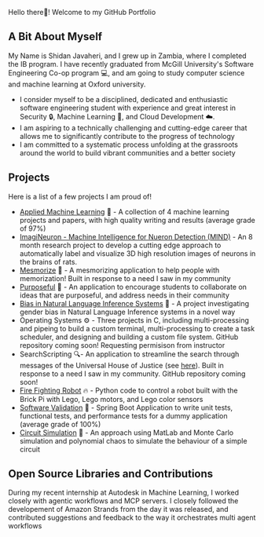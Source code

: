 Hello there👋! Welcome to my GitHub Portfolio

## A Bit About Myself
My Name is Shidan Javaheri, and I grew up in Zambia, where I completed the IB program. I have recently graduated from McGill University's Software Engineering Co-op program 💻, and am going to study computer science and machine learning at Oxford university. 
- I consider myself to be a disciplined, dedicated and enthusiastic software engineering student with experience and great interest in Security 🔒, Machine Learning 🤖, and Cloud Development ☁️.
- I am aspiring to a technically challenging and cutting-edge career that allows me to significantly contribute to the progress of technology
- I am committed to a systematic process unfolding at the grassroots around the world to build vibrant communities and a better society

## Projects
Here is a list of a few projects I am proud of!
- [Applied Machine Learning](https://github.com/sjavaheri/AppliedMachineLearning) 🤖 - A collection of 4 machine learning projects and papers, with high quality writing and results (average grade of 97%)
- [ImagiNeuron - Machine Intelligence for Nueron Detection (MIND)](https://github.com/ImagiNeuron) - An 8 month research project to develop a cutting edge approach to automatically label and visualize 3D high resolution images of neurons in the brains of rats.  
- [Mesmorize](https://github.com/sjavaheri/Mesmorize) 🧠 - A mesmorizing application to help people with memorization! Built in response to a need I saw in my community
- [Purposeful](https://github.com/sjavaheri/Purposeful) 🤔 - An application to encourage students to collaborate on ideas that are purposeful, and address needs in their community
- [Bias in Natural Language Inference Systems](https://github.com/vivekvermaiit/final_project) 📘 - A project investigating gender bias in Natural Language Inference systems in a novel way 
- Operating Systems ⚙️ - Three projects in C, including multi-processing and pipeing to build a custom terminal, multi-processing to create a task scheduler, and designing and building a custom file system. GitHub repository coming soon! Requesting permisison from instructor
- SearchScripting 🔍- An application to streamline the search through messages of the Universal House of Justice (see [here](https://www.bahai.org/library/authoritative-texts/the-universal-house-of-justice/messages/)). Built in response to a need I saw in my community. GitHub repository coming soon!
- [Fire Fighting Robot](https://github.com/sjavaheri/SouvlakiSensors) 🔥 - Python code to control a robot built with the Brick Pi with Lego, Lego motors, and Lego color sensors
- [Software Validation](https://github.com/sjavaheri/SoftwareValidation) 🏁 - Spring Boot Application to write unit tests, functional tests, and performance tests for a dummy application (average grade of 100%)
- [Circuit Simulation](https://github.com/sjavaheri/CircuitSimulation) 🔌 - An approach using MatLab and Monte Carlo simulation and polynomial chaos to simulate the behaviour of a simple circuit

## Open Source Libraries and Contributions
During my recent internship at Autodesk in Machine Learning, I worked closely with agentic workflows and MCP servers. I closely followed the developement of Amazon Strands from the day it was released, and contributed suggestions and feedback to the way it orchestrates multi agent workflows

<!--
**sjavaheri/sjavaheri** is a ✨ _special_ ✨ repository because its `README.md` (this file) appears on your GitHub profile.

Here are some ideas to get you started:

- 🔭 I’m currently working on ...
- 🌱 I’m currently learning ...
- 👯 I’m looking to collaborate on ...
- 🤔 I’m looking for help with ...
- 💬 Ask me about ...
- 📫 How to reach me: ...
- 😄 Pronouns: ...
- ⚡ Fun fact: ...
-->
